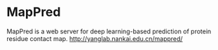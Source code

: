 # MapPred
MapPred is a web server for deep learning-based prediction of protein residue contact map.  http://yanglab.nankai.edu.cn/mappred/
